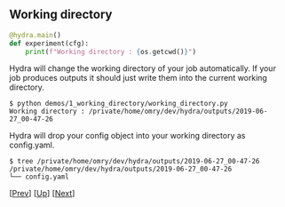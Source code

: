 ## Working directory
```python
@hydra.main()
def experiment(cfg):
    print(f"Working directory : {os.getcwd()}")
```
Hydra will change the working directory of your job automatically.
If your job produces outputs it should just write them into
the current working directory.

```text
$ python demos/1_working_directory/working_directory.py
Working directory : /private/home/omry/dev/hydra/outputs/2019-06-27_00-47-26
```

Hydra will drop your config object into your working directory as config.yaml.

```text
$ tree /private/home/omry/dev/hydra/outputs/2019-06-27_00-47-26
/private/home/omry/dev/hydra/outputs/2019-06-27_00-47-26
└── config.yaml
```

[[Prev](../0_minimal)] [[Up](../README.md)] [[Next](../2_logging)]
